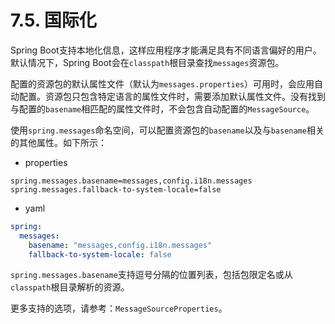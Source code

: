 # 7.5. 国际化

Spring Boot支持本地化信息，这样应用程序才能满足具有不同语言偏好的用户。默认情况下，Spring Boot会在`classpath`根目录查找`messages`资源包。

<univ-note type="note">

配置的资源包的默认属性文件（默认为`messages.properties`）可用时，会应用自动配置。资源包只包含特定语言的属性文件时，需要添加默认属性文件。没有找到与配置的`basename`相匹配的属性文件时，不会包含自动配置的`MessageSource`。

</univ-note>

使用`spring.messages`命名空间，可以配置资源包的`basename`以及与`basename`相关的其他属性。如下所示：

+ properties

```properties
spring.messages.basename=messages,config.i18n.messages
spring.messages.fallback-to-system-locale=false
```

+ yaml

```yaml
spring:
  messages:
    basename: "messages,config.i18n.messages"
    fallback-to-system-locale: false
```


<univ-note type="tip">

`spring.messages.basename`支持逗号分隔的位置列表，包括包限定名或从`classpath`根目录解析的资源。

</univ-note>

更多支持的选项，请参考：`MessageSourceProperties`。
